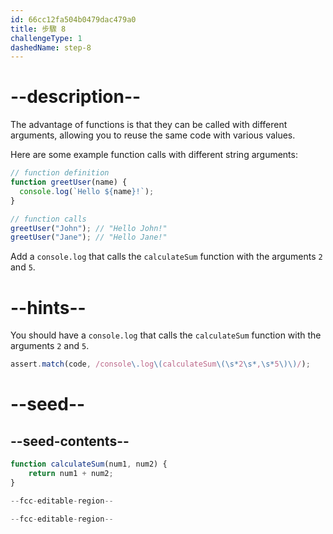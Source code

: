 ```yaml
---
id: 66cc12fa504b0479dac479a0
title: 步驟 8
challengeType: 1
dashedName: step-8
---
```


# --description--

The advantage of functions is that they can be called with different arguments, allowing you to reuse the same code with various values.

Here are some example function calls with different string arguments:

```js
// function definition
function greetUser(name) {
  console.log(`Hello ${name}!`);
}

// function calls
greetUser("John"); // "Hello John!"
greetUser("Jane"); // "Hello Jane!"
```

Add a `console.log` that calls the `calculateSum` function with the arguments `2` and `5`.

# --hints--

You should have a `console.log` that calls the `calculateSum` function with the arguments `2` and `5`.

```js
assert.match(code, /console\.log\(calculateSum\(\s*2\s*,\s*5\)\)/);
```

# --seed--

## --seed-contents--

```js
function calculateSum(num1, num2) {
    return num1 + num2;
}

--fcc-editable-region--

--fcc-editable-region--
```
